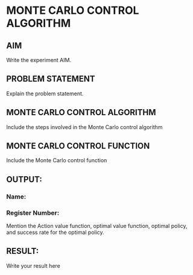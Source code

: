 # MONTE CARLO CONTROL ALGORITHM

## AIM
Write the experiment AIM.

## PROBLEM STATEMENT
Explain the problem statement.

## MONTE CARLO CONTROL ALGORITHM
Include the steps involved in the Monte Carlo control algorithm

## MONTE CARLO CONTROL FUNCTION
Include the Monte Carlo control function

## OUTPUT:
### Name:
### Register Number:

Mention the Action value function, optimal value function, optimal policy, and success rate for the optimal policy.

## RESULT:

Write your result here
